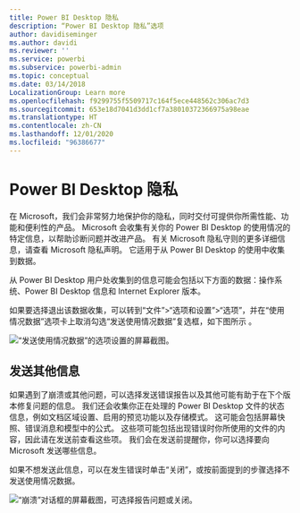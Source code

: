 ```yaml
---
title: Power BI Desktop 隐私
description: “Power BI Desktop 隐私”选项
author: davidiseminger
ms.author: davidi
ms.reviewer: ''
ms.service: powerbi
ms.subservice: powerbi-admin
ms.topic: conceptual
ms.date: 03/14/2018
LocalizationGroup: Learn more
ms.openlocfilehash: f9299755f5509717c164f5ece448562c306ac7d3
ms.sourcegitcommit: 653e18d7041d3dd1cf7a38010372366975a98eae
ms.translationtype: HT
ms.contentlocale: zh-CN
ms.lasthandoff: 12/01/2020
ms.locfileid: "96386677"
---
```

# <a name="power-bi-desktop-privacy"></a>Power BI Desktop 隐私

在 Microsoft，我们会非常努力地保护你的隐私，同时交付可提供你所需性能、功能和便利性的产品。 Microsoft 会收集有关你的 Power BI Desktop 的使用情况的特定信息，以帮助诊断问题并改进产品。 有关 Microsoft 隐私守则的更多详细信息，请查看 Microsoft 隐私声明。 它适用于从 Power BI Desktop 的使用中收集到数据。
 
从 Power BI Desktop 用户处收集到的信息可能会包括以下方面的数据：操作系统、Power BI Desktop 信息和 Internet Explorer 版本。 
 
如果要选择退出该数据收集，可以转到“文件”>“选项和设置”>“选项”，并在“使用情况数据”选项卡上取消勾选“发送使用情况数据”复选框，如下图所示  。

![“发送使用情况数据”的选项设置的屏幕截图。](media/desktop-privacy/privacy_01.png)

## <a name="sending-additional-information"></a>发送其他信息

如果遇到了崩溃或其他问题，可以选择发送错误报告以及其他可能有助于在下个版本修复问题的信息。 我们还会收集你正在处理的 Power BI Desktop 文件的状态信息，例如文档区域设置、启用的预览功能以及存储模式。 这可能会包括屏幕快照、错误消息和模型中的公式。 这些项可能包括出现错误时你所使用的文件的内容，因此请在发送前查看这些项。 我们会在发送前提醒你，你可以选择要向 Microsoft 发送哪些信息。  
 
如果不想发送此信息，可以在发生错误时单击“关闭”，或按前面提到的步骤选择不发送使用情况数据。

![“崩溃”对话框的屏幕截图，可选择报告问题或关闭。](media/desktop-privacy/privacy_02.png)
